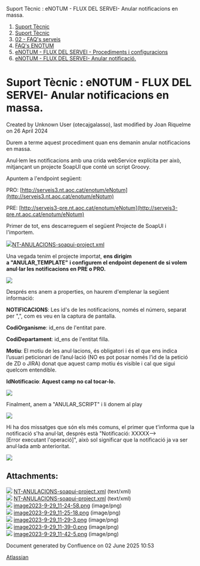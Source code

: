 Suport Tècnic : eNOTUM - FLUX DEL SERVEI- Anular notificacions en massa.  

1.  [Suport Tècnic](index.md)
2.  [Suport Tècnic](13893782.md)
3.  [02 - FAQ's serveis](26313393.md)
4.  [FAQ's ENOTUM](28705561.md)
5.  [eNOTUM - FLUX DEL SERVEI - Procediments i configuracions](eNOTUM---FLUX-DEL-SERVEI---Procediments-i-configuracions_36341299.md)
6.  [eNOTUM - FLUX DEL SERVEI- Anular notificació.](36340003.md)

Suport Tècnic : eNOTUM - FLUX DEL SERVEI- Anular notificacions en massa.
========================================================================

Created by Unknown User (otecajgalasso), last modified by Joan Riquelme on 26 April 2024

Durem a terme aquest procediment quan ens demanin anular notificacions en massa.

Anul·lem les notificacions amb una crida webService explícita per això, mitjançant un projecte SoapUI que conté un script Groovy.

Apuntem a l'endpoint següent:

PRO: [http://serveis3.nt.aoc.cat/enotum/eNotum](http://serveis3.nt.aoc.cat/enotum/eNotum)

PRE: [http://serveis3-pre.nt.aoc.cat/enotum/eNotum](http://serveis3-pre.nt.aoc.cat/enotum/eNotum)

Primer de tot, ens descarreguem el següent Projecte de SoapUI i l'importem. 

[![](download/resources/com.atlassian.confluence.plugins.confluence-view-file-macro:view-file-macro-resources/images/placeholder-medium-code.png)NT-ANULACIONS-soapui-project.xml](/download/attachments/100007951/NT-ANULACIONS-soapui-project.xml?version=2&modificationDate=1695978847488&api=v2)

Una vegada tenim el projecte importat, **ens dirigim a "ANULAR\_TEMPLATE"** **i configurem el endpoint depenent de si volem anul·lar les notificacions en PRE o PRO.**

![](attachments/100007951/100007956.png)

Després ens anem a properties, on haurem d'emplenar la següent informació:

**NOTIFICACIONS**: Les id's de les notificacions, només el número, separat per ",", com es veu en la captura de pantalla.

**CodiOrganisme**: id\_ens de l'entitat pare.

**CodiDepartament**: id\_ens de l'entitat filla.

**Motiu**: El motiu de les anul·lacions, és obligatori i és el que ens indica l’usuari peticionari de l’anul·lació (NO es pot posar només l’id de la petició de ZD o JIRA) donat que aquest camp motiu és visible i cal que sigui quelcom entendible.

**IdNotificacio**: **Aquest camp no cal tocar-lo.**

![](attachments/100007951/100007957.png)

Finalment, anem a "ANULAR\_SCRIPT" i li donem al play

![](attachments/100007951/100007959.png)

Hi ha dos missatges que són els més comuns, el primer que t'informa que la notificació s'ha anul·lat, després està "Notificació: XXXXX--> \[Error executant l'operació\]", això sol significar que la notificació ja va ser anul·lada amb anterioritat.

![](attachments/100007951/100007960.png)

Attachments:
------------

![](images/icons/bullet_blue.gif) [NT-ANULACIONS-soapui-project.xml](attachments/100007951/100007954.xml) (text/xml)  
![](images/icons/bullet_blue.gif) [NT-ANULACIONS-soapui-project.xml](attachments/100007951/100007953.xml) (text/xml)  
![](images/icons/bullet_blue.gif) [image2023-9-29\_11-24-58.png](attachments/100007951/100007955.png) (image/png)  
![](images/icons/bullet_blue.gif) [image2023-9-29\_11-25-18.png](attachments/100007951/100007956.png) (image/png)  
![](images/icons/bullet_blue.gif) [image2023-9-29\_11-29-3.png](attachments/100007951/100007957.png) (image/png)  
![](images/icons/bullet_blue.gif) [image2023-9-29\_11-39-0.png](attachments/100007951/100007959.png) (image/png)  
![](images/icons/bullet_blue.gif) [image2023-9-29\_11-42-5.png](attachments/100007951/100007960.png) (image/png)  

Document generated by Confluence on 02 June 2025 10:53

[Atlassian](http://www.atlassian.com/)